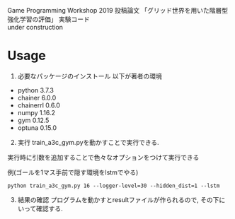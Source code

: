Game Programming Workshop 2019 投稿論文 「グリッド世界を用いた階層型強化学習の評価」 実験コード  
under construction

# Usage
1. 必要なパッケージのインストール  以下が著者の環境
  - python 3.7.3
  - chainer 6.0.0
  - chainerrl 0.6.0
  - numpy 1.16.2
  - gym 0.12.5
  - optuna 0.15.0

2. 実行
train_a3c_gym.pyを動かすことで実行できる.


実行時に引数を追加することで色々なオプションをつけて実行できる

例(ゴールを1マス手前で隠す環境をlstmでやる)

`python train_a3c_gym.py 16 --logger-level=30 --hidden_dist=1 --lstm`

3. 結果の確認
プログラムを動かすとresultファイルが作られるので, その下にいって確認する.
